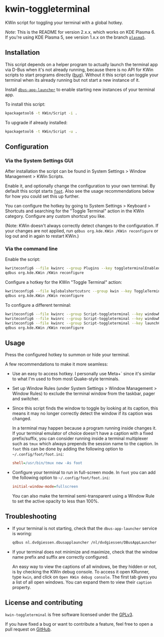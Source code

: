 # kwin-toggleterminal

KWin script for toggling your terminal with a global hotkey.

*Note*: This is the README for version 2.x.x, which works on KDE Plasma 6. If
you're using KDE Plasma 5, see version 1.x.x on the branch
[`plasma5`](https://github.com/DvdGiessen/kwin-toggleterminal/tree/plasma5).

## Installation

This script depends on a helper program to actually launch the terminal app via
D-Bus when it's not already running, because there is no API for KWin scripts to
start programs directly ([bug](https://bugs.kde.org/show_bug.cgi?id=474207)).
Without it this script can toggle your terminal when its already running but not
start a new instance of it.

Install [`dbus-app-launcher`](https://github.com/DvdGiessen/dbus-app-launcher)
to enable starting new instances of your terminal app.

To install this script:

```sh
kpackagetool6 -t KWin/Script -i .
```

To upgrade if already installed:

```sh
kpackagetool6 -t KWin/Script -u .
```

## Configuration

### Via the System Settings GUI

After installation the script can be found in System Settings > Window
Management > KWin Scripts.

Enable it, and optionally change the configuration to your own terminal. By
default this script starts [`foot`](https://codeberg.org/dnkl/foot). Also see
the usage recommendations below for how you could set this up further.

You can configure the hotkey by going to System Settings > Keyboard > Shortcuts
and searching for the "Toggle Terminal" action in the KWin category. Configure
any custom shortcut you like.

(Note: KWin doesn't always correctly detect changes to the configuration. If
your changes are not applied, run `qdbus org.kde.KWin /KWin reconfigure` or log
out and in again to restart KWin.)

### Via the command line

Enable the script:

```sh
kwriteconfig6 --file kwinrc --group Plugins --key toggleterminalEnabled true
qdbus org.kde.KWin /KWin reconfigure
```

Configure a hotkey for the KWin "Toggle Terminal" action:

```sh
kwriteconfig6 --file kglobalshortcutsrc --group kwin --key ToggleTerminal 'Meta+`,none,Toggle Terminal'
qdbus org.kde.KWin /KWin reconfigure
```

To configure a different terminal:

```sh
kwriteconfig6 --file kwinrc --group Script-toggleterminal --key windowNamePrefix foot
kwriteconfig6 --file kwinrc --group Script-toggleterminal --key windowNameSuffix ''
kwriteconfig6 --file kwinrc --group Script-toggleterminal --key launchCommand /usr/bin/foot
qdbus org.kde.KWin /KWin reconfigure
```

## Usage

Press the configured hotkey to summon or hide your terminal.

A few recommendations to make it more seamless:

- Use an easy to access hotkey. I personally use Meta+\` since it's similar to
  what I'm used to from most Quake-style terminals.
- Set up Window Rules (under System Settings > Window Management > Window Rules)
  to exclude the terminal window from the taskbar, pager and switcher.
- Since this script finds the window to toggle by looking at its caption, this
  means it may no longer correctly detect the window if its caption was changed.

  In a terminal may happen because a program running inside changes it. If your
  terminal emulator of choice doesn't have a caption with a fixed prefix/suffix,
  you can consider running inside a terminal multiplexer such as `tmux` which
  always prepends the session name to the caption. In `foot` this can be done by
  adding the following option to `~/.config/foot/foot.ini`:

  ```ini
  shell=/usr/bin/tmux new -As foot
  ```
- Configure your terminal to run in full-screen mode. In `foot` you can add the
  following option to `~/.config/foot/foot.ini`:

  ```ini
  initial-window-mode=fullscreen
  ```

  You can also make the terminal semi-transparent using a Window Rule to set the
  active opacity to less than 100%.

## Troubleshooting

- If your terminal is not starting, check that the `dbus-app-launcher` service is woring:

  ```sh
  qdbus nl.dvdgiessen.dbusapplauncher /nl/dvdgiessen/DBusAppLauncher nl.dvdgiessen.dbusapplauncher.Exec.Cmd /usr/bin/foot
  ```

- If your terminal does not minimize and maximize, check that the window name
  prefix and suffix are correctly configured.

  An easy way to view the captions of all windows, be they hidden or not, is by
  checking the KWin debug console. To access it open KRunner, type `kwin`, and
  click on `Open KWin debug console`. The first tab gives you a list of all open
  windows. You can expand them to view their `caption` property.

## License and contributing

`kwin-toggleterminal` is free software licensed under the
[GPLv3](https://github.com/DvdGiessen/kwin-toggleterminal/blob/plasma6/LICENSE).

If you have fixed a bug or want to contribute a feature, feel free to open a
pull request on [GitHub](https://github.com/DvdGiessen/kwin-toggleterminal).
